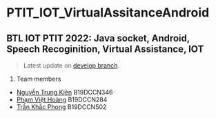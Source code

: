 # PTIT_IOT_VirtualAssitanceAndroid

## BTL IOT PTIT 2022: Java socket, Android, Speech Recoginition, Virtual Assistance, IOT

> Latest update on [develop branch](https://github.com/Gn0hp/PTIT_IOT_VirtualAssitanceAndroid/tree/develop).

1. Team members
  - [Nguyễn Trung Kiên](https://github.com/kiennt2781) B19DCCN346
  - [Phạm Việt Hoàng](https://github.com/pvhoang245) B19DCCN284
  - [Trần Khắc Phong](https://github.com/Gn0hp) B19DCCN502

